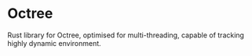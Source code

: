 # Octree
Rust library for Octree, optimised for multi-threading, capable of tracking highly dynamic environment.
